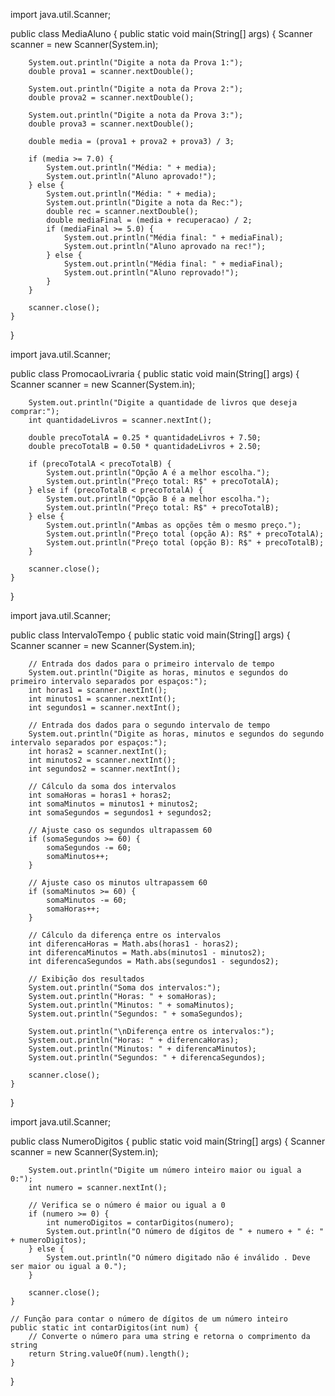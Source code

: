 import java.util.Scanner;

public class MediaAluno {
    public static void main(String[] args) {
        Scanner scanner = new Scanner(System.in);

        System.out.println("Digite a nota da Prova 1:");
        double prova1 = scanner.nextDouble();

        System.out.println("Digite a nota da Prova 2:");
        double prova2 = scanner.nextDouble();

        System.out.println("Digite a nota da Prova 3:");
        double prova3 = scanner.nextDouble();

        double media = (prova1 + prova2 + prova3) / 3;

        if (media >= 7.0) {
            System.out.println("Média: " + media);
            System.out.println("Aluno aprovado!");
        } else {
            System.out.println("Média: " + media);
            System.out.println("Digite a nota da Rec:");
            double rec = scanner.nextDouble();
            double mediaFinal = (media + recuperacao) / 2;
            if (mediaFinal >= 5.0) {
                System.out.println("Média final: " + mediaFinal);
                System.out.println("Aluno aprovado na rec!");
            } else {
                System.out.println("Média final: " + mediaFinal);
                System.out.println("Aluno reprovado!");
            }
        }

        scanner.close();
    }
}




import java.util.Scanner;

public class PromocaoLivraria {
    public static void main(String[] args) {
        Scanner scanner = new Scanner(System.in);

        System.out.println("Digite a quantidade de livros que deseja comprar:");
        int quantidadeLivros = scanner.nextInt();

        double precoTotalA = 0.25 * quantidadeLivros + 7.50;
        double precoTotalB = 0.50 * quantidadeLivros + 2.50;

        if (precoTotalA < precoTotalB) {
            System.out.println("Opção A é a melhor escolha.");
            System.out.println("Preço total: R$" + precoTotalA);
        } else if (precoTotalB < precoTotalA) {
            System.out.println("Opção B é a melhor escolha.");
            System.out.println("Preço total: R$" + precoTotalB);
        } else {
            System.out.println("Ambas as opções têm o mesmo preço.");
            System.out.println("Preço total (opção A): R$" + precoTotalA);
            System.out.println("Preço total (opção B): R$" + precoTotalB);
        }

        scanner.close();
    }
}




import java.util.Scanner;

public class IntervaloTempo {
    public static void main(String[] args) {
        Scanner scanner = new Scanner(System.in);

        // Entrada dos dados para o primeiro intervalo de tempo
        System.out.println("Digite as horas, minutos e segundos do primeiro intervalo separados por espaços:");
        int horas1 = scanner.nextInt();
        int minutos1 = scanner.nextInt();
        int segundos1 = scanner.nextInt();

        // Entrada dos dados para o segundo intervalo de tempo
        System.out.println("Digite as horas, minutos e segundos do segundo intervalo separados por espaços:");
        int horas2 = scanner.nextInt();
        int minutos2 = scanner.nextInt();
        int segundos2 = scanner.nextInt();

        // Cálculo da soma dos intervalos
        int somaHoras = horas1 + horas2;
        int somaMinutos = minutos1 + minutos2;
        int somaSegundos = segundos1 + segundos2;

        // Ajuste caso os segundos ultrapassem 60
        if (somaSegundos >= 60) {
            somaSegundos -= 60;
            somaMinutos++;
        }

        // Ajuste caso os minutos ultrapassem 60
        if (somaMinutos >= 60) {
            somaMinutos -= 60;
            somaHoras++;
        }

        // Cálculo da diferença entre os intervalos
        int diferencaHoras = Math.abs(horas1 - horas2);
        int diferencaMinutos = Math.abs(minutos1 - minutos2);
        int diferencaSegundos = Math.abs(segundos1 - segundos2);

        // Exibição dos resultados
        System.out.println("Soma dos intervalos:");
        System.out.println("Horas: " + somaHoras);
        System.out.println("Minutos: " + somaMinutos);
        System.out.println("Segundos: " + somaSegundos);

        System.out.println("\nDiferença entre os intervalos:");
        System.out.println("Horas: " + diferencaHoras);
        System.out.println("Minutos: " + diferencaMinutos);
        System.out.println("Segundos: " + diferencaSegundos);

        scanner.close();
    }
}



import java.util.Scanner;

public class NumeroDigitos {
    public static void main(String[] args) {
        Scanner scanner = new Scanner(System.in);

        System.out.println("Digite um número inteiro maior ou igual a 0:");
        int numero = scanner.nextInt();

        // Verifica se o número é maior ou igual a 0
        if (numero >= 0) {
            int numeroDigitos = contarDigitos(numero);
            System.out.println("O número de dígitos de " + numero + " é: " + numeroDigitos);
        } else {
            System.out.println("O número digitado não é inválido . Deve ser maior ou igual a 0.");
        }

        scanner.close();
    }

    // Função para contar o número de dígitos de um número inteiro
    public static int contarDigitos(int num) {
        // Converte o número para uma string e retorna o comprimento da string
        return String.valueOf(num).length();
    }
}
